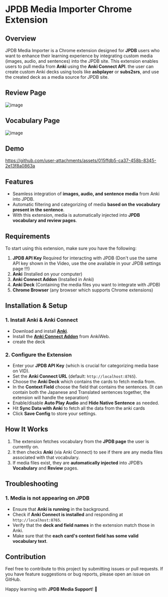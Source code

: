# JPDB Media Importer Chrome Extension

## Overview
JPDB Media Importer is a Chrome extension designed for **JPDB** users who want to enhance their learning experience by integrating custom media (images, audio, and sentences) into the JPDB site. This extension enables users to pull media from **Anki** using the **Anki Connect API**.  the user can create custom Anki decks using tools like **asbplayer** or **subs2srs**, and use the created deck as a media source for JPDB site.


## Review Page
![image](https://github.com/user-attachments/assets/59a3bb4b-3056-4379-9f46-974e79fefdab)

## Vocabulary Page
![image](https://github.com/user-attachments/assets/a4a3941d-55f0-4c46-9219-c22ec486c334)

## Demo
https://github.com/user-attachments/assets/015ffdb5-ca37-458b-8345-2e13f8a0863a



## Features
- Seamless integration of **images, audio, and sentence media** from Anki into JPDB.
- Automatic filtering and categorizing of media **based on the vocabulary present in the sentence**.
- With this extension, media is automatically injected into **JPDB vocabulary and review pages**.

## Requirements
To start using this extension, make sure you have the following:

1. **JPDB API Key** Required for interacting with JPDB (Don't use the same API key shown in the Video, use the one available in your JPDB settings page !!!)
2. **Anki** (Installed on your computer)
3. **Anki Connect Addon** (Installed in Anki)
4. **Anki Deck** (Containing the media files you want to integrate with JPDB)
5. **Chrome Browser** (any browser which supports Chrome extensions)

## Installation & Setup
### 1. Install Anki & Anki Connect
- Download and install **[Anki](https://apps.ankiweb.net/)**.
- Install the **[Anki Connect Addon](https://ankiweb.net/shared/info/2055492159)** from AnkiWeb.
- create the deck 

### 2. Configure the Extension
- Enter your **JPDB API Key** (which is crucial for categorizing media base on VID).
- Set the **Anki Connect URL** (default: `http://localhost:8765`).
- Choose the **Anki Deck** which contains the cards to fetch media from.
- In the **Context Field** choose the field that contains the sentences. (It can contain both the Japanese and Translated sentences together, the extension will handle the separation) 
- Enable/disable **Auto Play Audio** and **Hide Native Sentence** as needed.
- Hit **Sync Data with Anki** to fetch all the data from the anki cards
- Click **Save Config** to store your settings.

## How It Works
1. The extension fetches vocabulary from the **JPDB page** the user is currently on.
2. It then checks **Anki** (via Anki Connect) to see if there are any media files associated with that vocabulary.
3. If media files exist, they are **automatically injected** into JPDB’s **Vocabulary** and **Review** pages.

## Troubleshooting
### 1. Media is not appearing on JPDB
- Ensure that **Anki is running** in the background.
- Check if **Anki Connect is installed** and responding at `http://localhost:8765`.
- Verify that the **deck and field names** in the extension match those in Anki.
- Make sure that the **each card's context field has some valid vocabulary text**.


## Contribution
Feel free to contribute to this project by submitting issues or pull requests. If you have feature suggestions or bug reports, please open an issue on GitHub.


Happy learning with **JPDB Media Support**! 🎉

